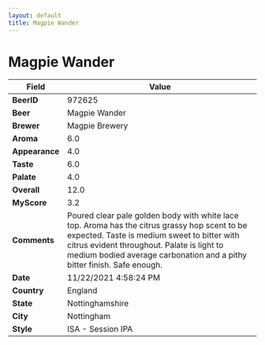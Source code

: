 ```yaml
---
layout: default
title: Magpie Wander
---
```


# Magpie Wander

| Field         | Value     |
|---------------|-----------|
| **BeerID** | 972625 |
| **Beer** | Magpie Wander |
| **Brewer** | Magpie Brewery |
| **Aroma** | 6.0 |
| **Appearance** | 4.0 |
| **Taste** | 6.0 |
| **Palate** | 4.0 |
| **Overall** | 12.0 |
| **MyScore** | 3.2 |
| **Comments** | Poured clear pale golden body with white lace top. Aroma has the citrus grassy hop scent to be expected. Taste is medium sweet to bitter with citrus evident throughout. Palate is light to medium bodied average carbonation and a pithy bitter finish. Safe enough. |
| **Date** | 11/22/2021 4:58:24 PM |
| **Country** | England |
| **State** | Nottinghamshire |
| **City** | Nottingham |
| **Style** | ISA - Session IPA |
